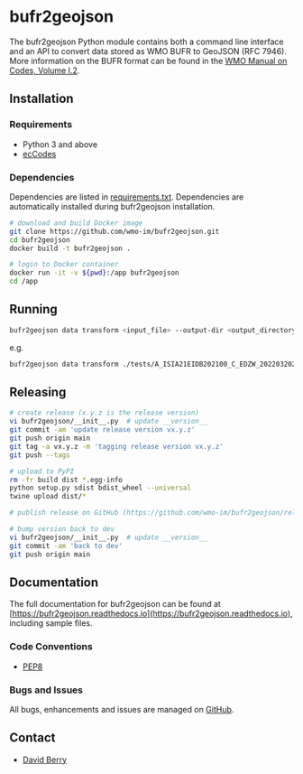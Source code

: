 # bufr2geojson

The bufr2geojson Python module contains both a command line interface and an API to convert data stored as WMO BUFR to GeoJSON (RFC 7946).
More information on the BUFR format can be found in the [WMO Manual on Codes, Volume I.2](https://library.wmo.int/doc_num.php?explnum_id=10722).

## Installation

### Requirements
- Python 3 and above
- [ecCodes](https://confluence.ecmwf.int/display/ECC)

### Dependencies

Dependencies are listed in [requirements.txt](https://github.com/wmo-im/bufr2geojson/blob/main/requirements.txt). Dependencies are automatically installed during bufr2geojson installation.

```bash
# download and build Docker image
git clone https://github.com/wmo-im/bufr2geojson.git
cd bufr2geojson
docker build -t bufr2geojson .

# login to Docker container
docker run -it -v ${pwd}:/app bufr2geojson
cd /app
```

## Running

```bash
bufr2geojson data transform <input_file> --output-dir <output_directory> --csv <True|False>
```

e.g.

```bash
bufr2geojson data transform ./tests/A_ISIA21EIDB202100_C_EDZW_20220320210902_11839953.bin  --output-dir ./output/
```

## Releasing

```bash
# create release (x.y.z is the release version)
vi bufr2geojson/__init__.py  # update __version__
git commit -am 'update release version vx.y.z'
git push origin main
git tag -a vx.y.z -m 'tagging release version vx.y.z'
git push --tags

# upload to PyPI
rm -fr build dist *.egg-info
python setup.py sdist bdist_wheel --universal
twine upload dist/*

# publish release on GitHub (https://github.com/wmo-im/bufr2geojson/releases/new)

# bump version back to dev
vi bufr2geojson/__init__.py  # update __version__
git commit -am 'back to dev'
git push origin main
```

## Documentation

The full documentation for bufr2geojson can be found at [https://bufr2geojson.readthedocs.io](https://bufr2geojson.readthedocs.io), including sample files.

### Code Conventions

* [PEP8](https://www.python.org/dev/peps/pep-0008)

### Bugs and Issues

All bugs, enhancements and issues are managed on [GitHub](https://github.com/wmo-im/bufr2geojson/issues).

## Contact

* [David Berry](https://github.com/david-i-berry)
